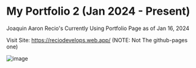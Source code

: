 # My Portfolio 2 (Jan 2024 - Present)
 Joaquin Aaron Recio's Currently Using Portfolio Page as of Jan 16, 2024

 Visit Site: https://reciodevelops.web.app/ (NOTE: Not The github-pages one)

 ![image](https://github.com/Joronski/My-Portfolio-2/assets/91183608/09a6689c-24ef-4047-b89b-76472d69ad52)
